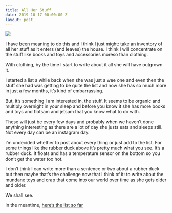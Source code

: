 ```yaml
---
title: All Her Stuff
date: 2019-10-17 00:00:00 Z
layout: post
---
```


![](https://i.imgur.com/4yepWvI.jpg)

I have been meaning to do this and I think I just might: take an inventory of all her stuff as it enters (and leaves) the house. I think I will concentrate on the stuff like books and toys and accessories moreso than clothing.

With clothing, by the time I start to write about it all she will have outgrown it.

I started a list a while back when she was just a wee one and even then the stuff she had was getting to be quite the list and now she has so much more in just a few months, it’s kind of embarrassing.

But, it’s something I am interested in, the stuff. It seems to be organic and multiply overnight in your sleep and before you know it she has more books and toys and flotsam and jetsam that you know what to do with.

These will just be every few days and probably when we haven’t done anything interesting as there are a lot of day she justs eats and sleeps still. Not every day can be an instagram day.

I’m undecided whether to post about every thing or just add to the list. For some things like the rubber duck above it’s pretty much what you see. It’s a rubber duck. It floats and has a temperature sensor on the bottom so you don’t get the water too hot.

I don’t think I can write more than a sentence or two about a rubber duck but then maybe that’s the challenge now that I think of it: to write about the mundane toys and crap that come into our world over time as she gets older and older.

We shall see.

In the meantime, [here’s the list so far](https://jim.am/baby-stuff)